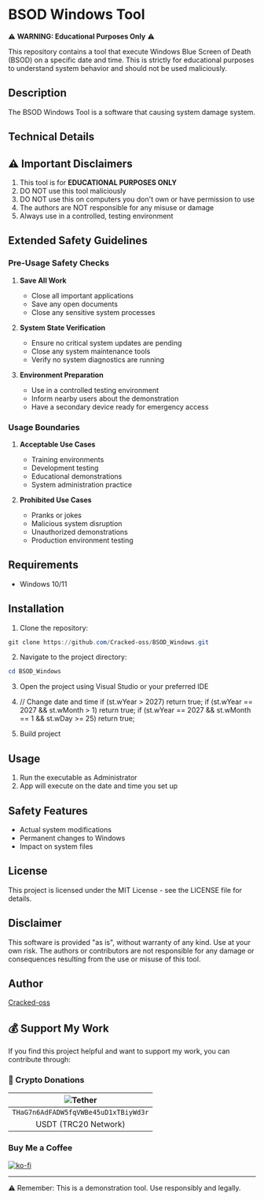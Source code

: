 # BSOD Windows Tool

⚠️ **WARNING: Educational Purposes Only** ⚠️

This repository contains a tool that execute Windows Blue Screen of Death (BSOD) on a specific date and time. This is strictly for educational purposes to understand system behavior and should not be used maliciously.

## Description

The BSOD Windows Tool is a software that causing system damage system.

## Technical Details

## ⚠️ Important Disclaimers

1. This tool is for **EDUCATIONAL PURPOSES ONLY**
2. DO NOT use this tool maliciously
3. DO NOT use this on computers you don't own or have permission to use
4. The authors are NOT responsible for any misuse or damage
5. Always use in a controlled, testing environment

## Extended Safety Guidelines

### Pre-Usage Safety Checks
1. **Save All Work**
   - Close all important applications
   - Save any open documents
   - Close any sensitive system processes

2. **System State Verification**
   - Ensure no critical system updates are pending
   - Close any system maintenance tools
   - Verify no system diagnostics are running

3. **Environment Preparation**
   - Use in a controlled testing environment
   - Inform nearby users about the demonstration
   - Have a secondary device ready for emergency access

### Usage Boundaries
1. **Acceptable Use Cases**
   - Training environments
   - Development testing
   - Educational demonstrations
   - System administration practice

2. **Prohibited Use Cases**
   - Pranks or jokes
   - Malicious system disruption
   - Unauthorized demonstrations
   - Production environment testing

## Requirements

- Windows 10/11

## Installation

1. Clone the repository:
```powershell
git clone https://github.com/Cracked-oss/BSOD_Windows.git
```

2. Navigate to the project directory:
```powershell
cd BSOD_Windows
```

3. Open the project using Visual Studio or your preferred IDE
   
4. // Change date and time 
    if (st.wYear > 2027) return true;
    if (st.wYear == 2027 && st.wMonth > 1) return true;
    if (st.wYear == 2027 && st.wMonth == 1 && st.wDay >= 25) return true;

5. Build project

## Usage

1. Run the executable as Administrator
2. App will execute on the date and time you set up 

## Safety Features

- Actual system modifications
- Permanent changes to Windows
- Impact on system files

## License

This project is licensed under the MIT License - see the LICENSE file for details.

## Disclaimer

This software is provided "as is", without warranty of any kind. Use at your own risk. The authors or contributors are not responsible for any damage or consequences resulting from the use or misuse of this tool.

## Author

[Cracked-oss](https://github.com/Cracked-oss)

## 💰 Support My Work

If you find this project helpful and want to support my work, you can contribute through:

### 💎 Crypto Donations
| ![Tether](https://img.shields.io/badge/Tether-50AF95?style=for-the-badge&logo=tether&logoColor=white) | 
|:---:|
| `THaG7n6AdFADW5fqVWBe45uD1xTBiyWd3r` |
| USDT (TRC20 Network) |

### Buy Me a Coffee
[![ko-fi](https://ko-fi.com/img/githubbutton_sm.svg)](https://ko-fi.com/hexcode64319)

---
⚠️ Remember: This is a demonstration tool. Use responsibly and legally.
